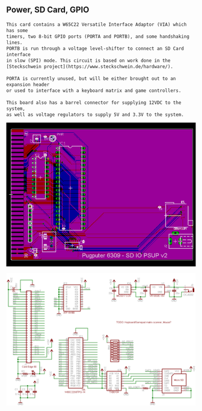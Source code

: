 ## Power, SD Card, GPIO
```
This card contains a W65C22 Versatile Interface Adaptor (VIA) which has some
timers, two 8-bit GPIO ports (PORTA and PORTB), and some handshaking lines.
PORTB is run through a voltage level-shifter to connect an SD Card interface
in slow (SPI) mode. This circuit is based on work done in the [Steckschwein project](https://www.steckschwein.de/hardware/).

PORTA is currently unused, but will be either brought out to an expansion header
or used to interface with a keyboard matrix and game controllers.

This board also has a barrel connector for supplying 12VDC to the system,
as well as voltage regulators to supply 5V and 3.3V to the system.
```
![layout](https://raw.githubusercontent.com/caiannello/Pugputer6309/main/Hardware/VIA_SD_PSUP/Layout.png)

![schematic](https://raw.githubusercontent.com/caiannello/Pugputer6309/main/Hardware/VIA_SD_PSUP/Schematic.png)

